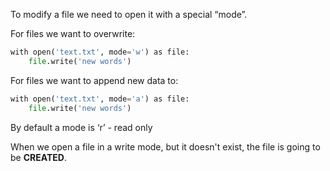 


  
To modify a file we need to open it with a special “mode”.  
  
For files we want to overwrite:  
  

```python
with open('text.txt', mode='w') as file:  
	file.write('new words')
```
  
  
For files we want to append new data to:  
  

```python
with open('text.txt', mode='a') as file:  
	file.write('new words')
```
  
  
By default a mode is ‘r’ - read only  
  
When we open a file in a write mode, but it doesn't exist, the file is going to be **CREATED**.